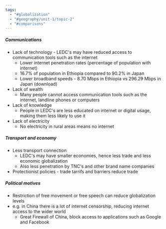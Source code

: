 ```yaml
---
tags:
  - "#globalization"
  - "#geography/unit-1/topic-2"
  - "#comparisons"
---
```

##### Communications
- Lack of technology - LEDC's may have reduced access to communication tools such as the internet 
	- Lower internet penetration rates (percentage of population with internet)
	- 16.7% of population in Ethiopia compared to 90.2% in Japan
	- Lower broadband speeds - 8.70 Mbps in Ethiopia vs 296.29 Mbps in Japan (download)
- Lack of wealth
	- Many people cannot access communication tools such as the internet, landline phones or computers
- Lack of knowledge
	- People in LEDC's are less educated on internet  or digital usage, making them less likely to use it
- Lack of electricity
	- No electricity in rural areas means no internet
##### Transport and economy
- Less transport connection 
	- LEDC's may have smaller economies, hence less trade and less economic globalization
	- Also less penetration by TNC's and other brand name companies
- Protectionist policies - trade tarrifs and barriers reduce trade
##### Political motives
- Restriction of free movement or free speech can reduce globalization levels
- e.g. in China there is a lot of internet censorship, reducing internet access to the wider world
	- Great Firewall of China, block access to applications such as Google and Facebook
